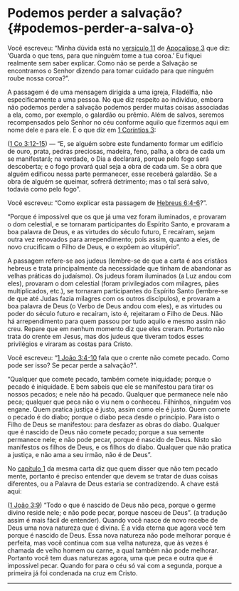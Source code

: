 # Podemos perder a salvação? {#podemos-perder-a-salva-o}

Você escreveu: “Minha dúvida está no [versículo 11](http://bibliaonline.com.br/acf/ap/3/11) de [Apocalipse 3](http://bibliaonline.com.br/acf/ap/3) que diz: ‘Guarda o que tens, para que ninguém tome a tua coroa.’ Eu fiquei realmente sem saber explicar. Como não se perde a Salvação se encontramos o Senhor dizendo para tomar cuidado para que ninguém roube nossa coroa?”.

A passagem é de uma mensagem dirigida a uma igreja, Filadélfia, não especificamente a uma pessoa. No que diz respeito ao indivíduo, embora não podemos perder a salvação podemos perder muitas coisas associadas a ela, como, por exemplo, o galardão ou prêmio. Além de salvos, seremos recompensados pelo Senhor no céu conforme aquilo que fizermos aqui em nome dele e para ele. É o que diz em [1 Coríntios 3](http://bibliaonline.com.br/acf/1co/3):

([1 Co 3:12-15](http://bibliaonline.com.br/acf/1co/3/12-15)) — “E, se alguém sobre este fundamento formar um edifício de ouro, prata, pedras preciosas, madeira, feno, palha, a obra de cada um se manifestará; na verdade, o Dia a declarará, porque pelo fogo será descoberta; e o fogo provará qual seja a obra de cada um. Se a obra que alguém edificou nessa parte permanecer, esse receberá galardão. Se a obra de alguém se queimar, sofrerá detrimento; mas o tal será salvo, todavia como pelo fogo”.

Você escreveu: “Como explicar esta passagem de [Hebreus 6:4-6](http://bibliaonline.com.br/acf/hb/6/4-6)?”.

“Porque é impossível que os que já uma vez foram iluminados, e provaram o dom celestial, e se tornaram participantes do Espírito Santo, e provaram a boa palavra de Deus, e as virtudes do século futuro, E recaíram, sejam outra vez renovados para arrependimento; pois assim, quanto a eles, de novo crucificam o Filho de Deus, e o expõem ao vitupério”.

A passagem refere-se aos judeus (lembre-se de que a carta é aos cristãos hebreus e trata principalmente da necessidade que tinham de abandonar as velhas práticas do judaísmo). Os judeus foram iluminados (a Luz andou com eles), provaram o dom celestial (foram privilegiados com milagres, pães multiplicados, etc.), se tornaram participantes do Espírito Santo (lembre-se de que até Judas fazia milagres com os outros discípulos), e provaram a boa palavra de Deus (o Verbo de Deus andou com eles), e as virtudes ou poder do século futuro e recaíram, isto é, rejeitaram o Filho de Deus. Não há arrependimento para quem passou por tudo aquilo e mesmo assim não creu. Repare que em nenhum momento diz que eles creram. Portanto não trata do crente em Jesus, mas dos judeus que tiveram todos esses privilégios e viraram as costas para Cristo.

Você escreveu: “[1 João 3:4-10](http://bibliaonline.com.br/acf/1jo/3/4-10) fala que o crente não comete pecado. Como pode ser isso? Se pecar perde a salvação?”.

“Qualquer que comete pecado, também comete iniquidade; porque o pecado é iniquidade. E bem sabeis que ele se manifestou para tirar os nossos pecados; e nele não há pecado. Qualquer que permanece nele não peca; qualquer que peca não o viu nem o conheceu. Filhinhos, ninguém vos engane. Quem pratica justiça é justo, assim como ele é justo. Quem comete o pecado é do diabo; porque o diabo peca desde o princípio. Para isto o Filho de Deus se manifestou: para desfazer as obras do diabo. Qualquer que é nascido de Deus não comete pecado; porque a sua semente permanece nele; e não pode pecar, porque é nascido de Deus. Nisto são manifestos os filhos de Deus, e os filhos do diabo. Qualquer que não pratica a justiça, e não ama a seu irmão, não é de Deus”.

No [capítulo 1](http://bibliaonline.com.br/acf/1jo/1) da mesma carta diz que quem disser que não tem pecado mente, portanto é preciso entender que devem se tratar de duas coisas diferentes, ou a Palavra de Deus estaria se contradizendo. A chave está aqui:

([1 João 3:9](http://bibliaonline.com.br/acf/1jo/3/9)) “Todo o que é nascido de Deus não peca, porque o germe divino reside nele; e não pode pecar, porque nasceu de Deus”. (a tradução assim é mais fácil de entender). Quando você nasce de novo recebe de Deus uma nova natureza que é divina. É a vida eterna que agora você tem porque é nascido de Deus. Essa nova natureza não pode melhorar porque é perfeita, mas você continua com sua velha natureza, que às vezes é chamada de velho homem ou carne, a qual também não pode melhorar. Portanto você tem duas naturezas agora, uma que peca e outra que é impossível pecar. Quando for para o céu só vai com a segunda, porque a primeira já foi condenada na cruz em Cristo.

*****